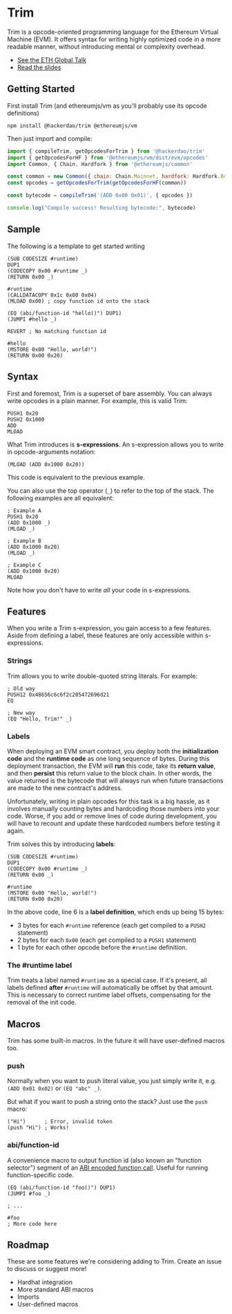 # Trim

Trim is a opcode-oriented programming language for the Ethereum Virtual Machine (EVM). It offers syntax for writing highly optimized code in a more readable manner, without introducing mental or complexity overhead.

- [See the ETH Global Talk](https://www.youtube.com/watch?v=fhCnlt1lowY&t=18867s)
- [Read the slides](./trim-eth-global-2021.pdf)

## Getting Started

First install Trim (and ethereumjs/vm as you'll probably use its opcode definitions)

```
npm install @hackerdao/trim @ethereumjs/vm
```

Then just import and compile:

```js
import { compileTrim, getOpcodesForTrim } from '@hackerdao/trim'
import { getOpcodesForHF } from '@ethereumjs/vm/dist/evm/opcodes'
import Common, { Chain, Hardfork } from '@ethereumjs/common'

const common = new Common({ chain: Chain.Mainnet, hardfork: Hardfork.Berlin })
const opcodes = getOpcodesForTrim(getOpcodesForHF(common))

const bytecode = compileTrim('(ADD 0x00 0x01)', { opcodes })

console.log("Compile success! Resulting bytecode:", bytecode)
```

## Sample

The following is a template to get started writing

```
(SUB CODESIZE #runtime)
DUP1
(CODECOPY 0x00 #runtime _)
(RETURN 0x00 _)

#runtime
(CALLDATACOPY 0x1c 0x00 0x04)
(MLOAD 0x00) ; copy function id onto the stack

(EQ (abi/function-id "hello()") DUP1)
(JUMPI #hello _)

REVERT ; No matching function id

#hello
(MSTORE 0x00 "Hello, world!")
(RETURN 0x00 0x20)
```

## Syntax

First and foremost, Trim is a superset of bare assembly. You can always write opcodes in a plain manner. For example, this is valid Trim:

```
PUSH1 0x20
PUSH2 0x1000
ADD
MLOAD
```

What Trim introduces is **s-expressions**. An s-expression allows you to write in opcode-arguments notation:

```
(MLOAD (ADD 0x1000 0x20))
```

This code is equivalent to the previous example.

You can also use the top operator (`_`) to refer to the top of the stack. The following examples are all equivalent:

```
; Example A
PUSH1 0x20
(ADD 0x1000 _)
(MLOAD _)

; Example B
(ADD 0x1000 0x20)
(MLOAD _)

; Example C
(ADD 0x1000 0x20)
MLOAD
```

Note how you don't have to write *all* your code in s-expressions.

## Features

When you write a Trim s-expression, you gain access to a few features. Aside from defining a label, these features are only accessible within s-expressions.

### Strings

Trim allows you to write double-quoted string literals. For example:

```
; Old way
PUSH12 0x48656c6c6f2c205472696d21
EQ

; New way
(EQ "Hello, Trim!" _)
```

### Labels

When deploying an EVM smart contract, you deploy both the **initialization code** and the **runtime code** as one long sequence of bytes. During this deployment transaction, the EVM will **run** this code, take its **return value**, and then **persist** this return value to the block chain. In other words, the value returned is the bytecode that will always run when future transactions are made to the new contract's address.

Unfortunately, writing in plain opcodes for this task is a big hassle, as it involves manually counting bytes and hardcoding those numbers into your code. Worse, if you add or remove lines of code during development, you will have to recount and update these hardcoded numbers before testing it again.

Trim solves this by introducing **labels**:

```
(SUB CODESIZE #runtime)
DUP1
(CODECOPY 0x00 #runtime _)
(RETURN 0x00 _)

#runtime
(MSTORE 0x00 "Hello, world!")
(RETURN 0x00 0x20)
```

In the above code, line 6 is a **label definition**, which ends up being 15 bytes:

- 3 bytes for each `#runtime` reference (each get compiled to a `PUSH2` statement)
- 2 bytes for each `0x00` (each get compiled to a `PUSH1` statement)
- 1 byte for each other opcode before the `#runtime` definition.

### The #runtime label

Trim treats a label named `#runtime` as a special case. If it's present, all labels defined **after** `#runtime` will automatically be offset by that amount. This is necessary to correct runtime label offsets, compensating for the removal of the init code.


## Macros

Trim has some built-in macros. In the future it will have user-defined macros too.

### push

Normally when you want to push literal value, you just simply write it, e.g. `(ADD 0x01 0x02)` or `(EQ "abc" _)`.

But what if you want to push a string onto the stack? Just use the `push` macro:

```
("Hi")      ; Error, invalid token
(push "Hi") ; Works!
```

### abi/function-id

A convenience macro to output function id (also known an "function selector") segment of an [ABI encoded function call](https://docs.soliditylang.org/en/v0.5.3/abi-spec.html#function-selector). Useful for running function-specific code.

```
(EQ (abi/function-id "foo()") DUP1)
(JUMPI #foo _)

; ...

#foo
; More code here
```

## Roadmap

These are some features we're considering adding to Trim. Create an issue to discuss or suggest more!

- Hardhat integration
- More standard ABI macros
- Imports
- User-defined macros
